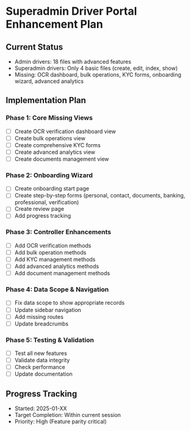 # Superadmin Driver Portal Enhancement Plan

## Current Status
- Admin drivers: 18 files with advanced features
- Superadmin drivers: Only 4 basic files (create, edit, index, show)
- Missing: OCR dashboard, bulk operations, KYC forms, onboarding wizard, advanced analytics

## Implementation Plan

### Phase 1: Core Missing Views
- [ ] Create OCR verification dashboard view
- [ ] Create bulk operations view
- [ ] Create comprehensive KYC forms
- [ ] Create advanced analytics view
- [ ] Create documents management view

### Phase 2: Onboarding Wizard
- [ ] Create onboarding start page
- [ ] Create step-by-step forms (personal, contact, documents, banking, professional, verification)
- [ ] Create review page
- [ ] Add progress tracking

### Phase 3: Controller Enhancements
- [ ] Add OCR verification methods
- [ ] Add bulk operation methods
- [ ] Add KYC management methods
- [ ] Add advanced analytics methods
- [ ] Add document management methods

### Phase 4: Data Scope & Navigation
- [ ] Fix data scope to show appropriate records
- [ ] Update sidebar navigation
- [ ] Add missing routes
- [ ] Update breadcrumbs

### Phase 5: Testing & Validation
- [ ] Test all new features
- [ ] Validate data integrity
- [ ] Check performance
- [ ] Update documentation

## Progress Tracking
- Started: 2025-01-XX
- Target Completion: Within current session
- Priority: High (Feature parity critical)
